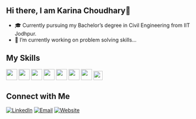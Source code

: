 ## Hi there, I am Karina Choudhary👋

- 🎓 Currently pursuing my Bachelor’s degree in Civil Engineering from IIT Jodhpur.
- 🔭 I’m currently working on problem solving skills...

## My Skills
<span>
<img src="https://simpleicons.org/icons/python.svg" height="30">  <img src="https://simpleicons.org/icons/c.svg" height="30">
<img src="https://simpleicons.org/icons/cplusplus.svg" height="30">
<img src="https://simpleicons.org/icons/html5.svg" height="30">
<img src="https://simpleicons.org/icons/css3.svg" height="30">
<img src="https://simpleicons.org/icons/javascript.svg" height="30">
<img src="https://simpleicons.org/icons/mysql.svg" height="30">
<img src="https://simpleicons.org/icons/autodeskrevit.svg" height="25">
</span>


## Connect with Me

<a href="https://www.linkedin.com/in/karina-choudhary-19a00a234/" target="_blank"><img src="https://img.shields.io/badge/LinkedIn-0A66C2?style=for-the-badge&logo=linkedin&logoColor=white" alt="LinkedIn"></a>
<a href="mailto:karinakhandela@gmail.com"><img src="https://img.shields.io/badge/Email-D14836?style=for-the-badge&logo=gmail&logoColor=white" alt="Email"></a>
<a href="https://choudhary1610.github.io/My_portfolio/" target="_blank"><img src="https://img.shields.io/badge/Website-000000?style=for-the-badge&logo=About.me&logoColor=white" alt="Website"></a>
